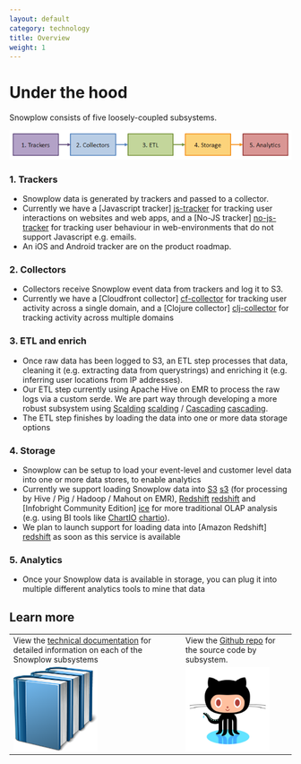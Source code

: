 ```yaml
---
layout: default
category: technology
title: Overview
weight: 1
---
```


# Under the hood

Snowplow consists of five loosely-coupled subsystems.

![architecture][architecture]

### 1. Trackers

* Snowplow data is generated by trackers and passed to a collector.
* Currently we have a [Javascript tracker] [js-tracker] for tracking user interactions on websites and web apps, and a [No-JS tracker] [no-js-tracker] for tracking user behaviour in web-environments that do not support Javascript e.g. emails. 
* An iOS and Android tracker are on the product roadmap.

### 2. Collectors

* Collectors receive Snowplow event data from trackers and log it to S3.
* Currently we have a [Cloudfront collector] [cf-collector] for tracking user activity across a single domain, and a [Clojure collector] [clj-collector] for tracking activity across multiple domains

### 3. ETL and enrich

* Once raw data has been logged to S3, an ETL step processes that data, cleaning it (e.g. extracting data from querystrings) and enriching it (e.g. inferring user locations from IP addresses).
* Our ETL step currently using Apache Hive on EMR to process the raw logs via a custom serde. We are part way through developing a more robust subsystem using [Scalding] [scalding] / [Cascading] [cascading].
* The ETL step finishes by loading the data into one or more data storage options

### 4. Storage

* Snowplow can be setup to load your event-level and customer level data into one or more data stores, to enable analytics
* Currently we support loading Snowplow data into [S3] [s3] (for processing by Hive / Pig / Hadoop / Mahout on EMR), [Redshift] [redshift] and [Infobright Community Edition] [ice] for more traditional OLAP analysis (e.g. using BI tools like [ChartIO] [chartio]).
* We plan to launch support for loading data into [Amazon Redshift] [redshift] as soon as this service is available

### 5. Analytics

* Once your Snowplow data is available in storage, you can plug it into multiple different analytics tools to mine that data

## Learn more


<div id="tech-table-links">
	<table>
		<tr>
			<td>View the <a href="https://github.com/snowplow/snowplow/wiki/Snowplow%20technical%20documentation">technical documentation</a> for detailed information on each of the Snowplow subsystems</td>
			<td>View the <a href="http://github.com/snowplow/snowplow">Github repo</a> for the source code by subsystem.</td>
		</tr>
		<tr>
			<td><a href="https://github.com/snowplow/snowplow/wiki/Snowplow-technical-documentation"><img src="/static/img/technical-documentation.png" width="150" /></a></td>
			<td><a href="http://github.com/snowplow/snowplow"><img src="/static/img/github-repo.png" width="150" /></a></td>
		</tr>
	</table>
</div>





[js-tracker]: https://github.com/snowplow/snowplow/tree/master/1-trackers/javascript-tracker
[no-js-tracker]: https://github.com/snowplow/snowplow/tree/master/1-trackers/no-js-tracker
[cf-collector]: https://github.com/snowplow/snowplow/tree/master/2-collectors/cloudfront-collector
[clj-collector]: https://github.com/snowplow/snowplow/tree/master/2-collectors/clojure-collector

[scalding]: https://github.com/twitter/scalding
[cascading]: http://www.cascading.org/
[chartio]: http://chartio.com/
[redshift]: http://aws.amazon.com/redshift/
[ice]: http://www.infobright.org/
[s3]: http://aws.amazon.com/s3/
[redshift]: http://aws.amazon.com/redshift/

[github-repo]: http://github.com/snowplow/snowplow
[snowplow-wiki]: http://github.com/snowplow/snowplow/wiki
[setup-guide]: https://github.com/snowplow/snowplow/wiki/Setting-up-Snowplow
[tech-docs]: https://github.com/snowplow/snowplow/wiki/Snowplow%20technical%20documentation
[architecture]: /static/img/architecture.png